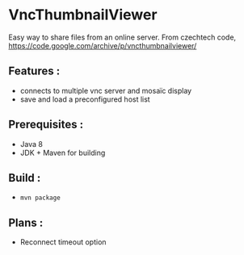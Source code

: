 # VncThumbnailViewer
Easy way to share files from an online server.
From czechtech code, https://code.google.com/archive/p/vncthumbnailviewer/

## Features :
 - connects to multiple vnc server and mosaïc display
 - save and load a preconfigured host list

## Prerequisites :
 - Java 8
 - JDK + Maven for building

## Build :
 - ```mvn package```

## Plans :
 - Reconnect timeout option